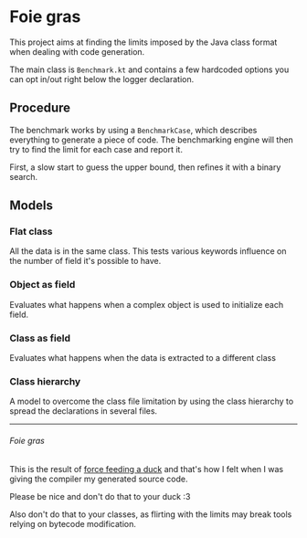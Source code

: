 # Foie gras

This project aims at finding the limits imposed by the 
Java class format when dealing with code generation.

The main class is `Benchmark.kt` and contains a few hardcoded 
options you can opt in/out right below the logger declaration.

## Procedure

The benchmark works by using a `BenchmarkCase`, 
which describes everything to generate a piece of code.
The benchmarking engine will then try to find the limit for each case and report it.

First, a slow start to guess the upper bound,
then refines it with a binary search.

## Models

### Flat class

All the data is in the same class. 
This tests various keywords influence on the number 
of field it's possible to have.

### Object as field

Evaluates what happens when a complex object is used to 
initialize each field.


### Class as field

Evaluates what happens when the data is extracted to a different class

### Class hierarchy

A model to overcome the class file limitation by 
using the class hierarchy to spread the declarations 
in several files.

---

###### Foie gras

This is the result of 
[force feeding a duck](https://en.wikipedia.org/wiki/Foie_gras#Force-feeding_procedure) 
and that's how I felt when I was giving the compiler my generated source code.

Please be nice and don't do that to your duck :3

Also don't do that to your classes, as flirting with the limits may break tools relying on bytecode modification.